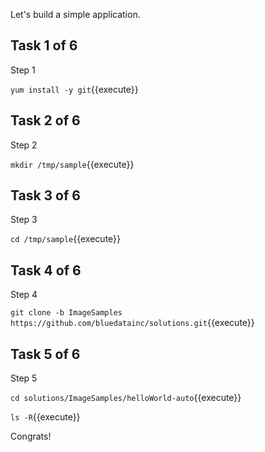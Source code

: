 Let's build a simple application.

## Task 1 of 6
Step 1

`yum install -y git`{{execute}}

## Task 2 of 6
Step 2

`mkdir /tmp/sample`{{execute}}
## Task 3 of 6
Step 3

`cd /tmp/sample`{{execute}}

## Task 4 of 6
Step 4

`git clone -b ImageSamples https://github.com/bluedatainc/solutions.git`{{execute}}


## Task 5 of 6
Step 5

`cd solutions/ImageSamples/helloWorld-auto`{{execute}}

`ls -R`{{execute}}

Congrats!
